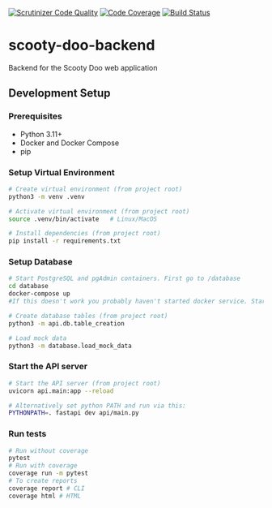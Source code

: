 [![Scrutinizer Code Quality](https://scrutinizer-ci.com/g/Scooty-Doo/scooty-doo-backend/badges/quality-score.png?b=main)](https://scrutinizer-ci.com/g/Scooty-Doo/scooty-doo-backend/?branch=main)
[![Code Coverage](https://scrutinizer-ci.com/g/Scooty-Doo/scooty-doo-backend/badges/coverage.png?b=main)](https://scrutinizer-ci.com/g/Scooty-Doo/scooty-doo-backend/?branch=main)
[![Build Status](https://scrutinizer-ci.com/g/Scooty-Doo/scooty-doo-backend/badges/build.png?b=main)](https://scrutinizer-ci.com/g/Scooty-Doo/scooty-doo-backend/build-status/main)

# scooty-doo-backend
Backend for the Scooty Doo web application

## Development Setup

### Prerequisites
- Python 3.11+
- Docker and Docker Compose
- pip

### Setup Virtual Environment
```bash
# Create virtual environment (from project root)
python3 -m venv .venv

# Activate virtual environment (from project root)
source .venv/bin/activate   # Linux/MacOS

# Install dependencies (from project root)
pip install -r requirements.txt
```

### Setup Database
```bash
# Start PostgreSQL and pgAdmin containers. First go to /database
cd database
docker-compose up
#If this doesn't work you probably haven't started docker service. Start it and try again.

# Create database tables (from project root)
python3 -m api.db.table_creation

# Load mock data
python3 -m database.load_mock_data

```

### Start the API server
```bash
# Start the API server (from project root)
uvicorn api.main:app --reload

# Alternatively set python PATH and run via this:
PYTHONPATH=. fastapi dev api/main.py
```

### Run tests
```bash
# Run without coverage
pytest
# Run with coverage
coverage run -m pytest
# To create reports
coverage report # CLI
coverage html # HTML
```
